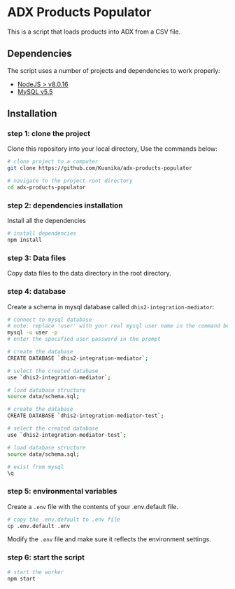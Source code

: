 # ADX Products Populator

This is a script that loads products into ADX from a CSV file.

## Dependencies

The script uses a number of projects and dependencies to work properly:

-   [NodeJS > v8.0.16](https://nodejs.org/en/download/ 'node')
-   [MySQL v5.5](https://dev.mysql.com/downloads/mysql/ 'mysql')

## Installation

### step 1: clone the project

Clone this repository into your local directory, Use the commands below:

```sh
# clone project to a computer
git clone https://github.com/Kuunika/adx-products-populator

# navigate to the project root directory
cd adx-products-populator
```

### step 2: dependencies installation

Install all the dependencies

```sh
# install dependencies
npm install
```

### step 3: Data files

Copy data files to the data directory in the root directory.

### step 4: database

Create a schema in mysql database called `dhis2-integration-mediator`:

```sh
# connect to mysql database
# note: replace 'user' with your real mysql user name in the command bellow
mysql -u user -p
# enter the specified user password in the prompt

# create the database
CREATE DATABASE `dhis2-integration-mediator`;

# select the created database
use `dhis2-integration-mediator`;

# load database structure
source data/schema.sql;

# create the database
CREATE DATABASE `dhis2-integration-mediator-test`;

# select the created database
use `dhis2-integration-mediator-test`;

# load database structure
source data/schema.sql;

# exist from mysql
\q
```

### step 5: environmental variables

Create a `.env` file with the contents of your .env.default file.

```sh
# copy the .env.default to .env file
cp .env.default .env
```

Modify the `.env` file and make sure it reflects the environment settings.

### step 6: start the script

```sh
# start the worker
npm start
```
